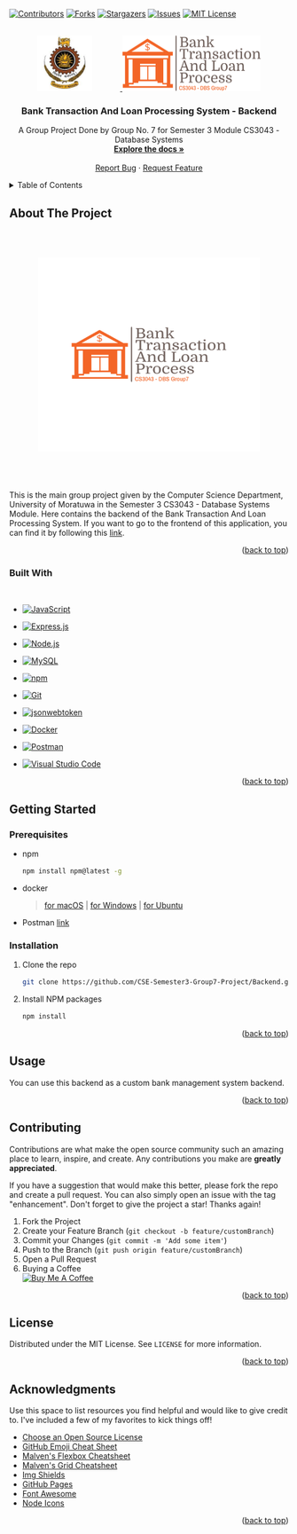 
<a name="readme-top"></a>

[![Contributors][contributors-shield]][contributors-url]
[![Forks][forks-shield]][forks-url]
[![Stargazers][stars-shield]][stars-url]
[![Issues][issues-shield]][issues-url]
[![MIT License][license-shield]][license-url]



<!-- PROJECT LOGO -->
<br />
<div align="center">
  <a href="https://github.com/CSE-Semester3-Group7-Project/Backend/">
    <img src="assets/uom.png" alt="Logo" width="100" height="100" style = "margin: 0 50px 0 0">
    <img src="assets/logo.png" alt="Logo" width="250" height="100" margin="0 10 0">
  </a>

  <h3 align="center">Bank Transaction And Loan Processing System - Backend</h3>

  <p align="center">
    A Group Project Done by Group No. 7 for Semester 3 Module CS3043 - Database Systems
    <br />
    <a href="https://github.com/CSE-Semester3-Group7-Project/Backend/blob/main/assets/ProjectDescription.pdf"><strong>Explore the docs »</strong></a>
    <br />
    <br />
    <a href="https://github.com/CSE-Semester3-Group7-Project/Backend/issues">Report Bug</a>
    ·
    <a href="https://github.com/CSE-Semester3-Group7-Project/Backend/pulls">Request Feature</a>
  </p>
</div>



<!-- TABLE OF CONTENTS -->
<details>
  <summary>Table of Contents</summary>
  <ol>
    <li>
      <a href="#about-the-project">About The Project</a>
      <ul>
        <li><a href="#built-with">Built With</a></li>
      </ul>
    </li>
    <li>
      <a href="#getting-started">Getting Started</a>
      <ul>
        <li><a href="#prerequisites">Prerequisites</a></li>
        <li><a href="#installation">Installation</a></li>
      </ul>
    </li>
    <li><a href="#usage">Usage</a></li>
    <li><a href="#contributing">Contributing</a></li>
    <li><a href="#license">License</a></li>
    <li><a href="#acknowledgments">Acknowledgments</a></li>
  </ol>
</details>



<!-- ABOUT THE PROJECT -->
## About The Project
<div align = center>
  <img src="assets/logo1.png" alt="Logo" width="400" height="350" style = "margin: 50px">
</div>
<br>
This is the main group project given by the Computer Science Department, University of Moratuwa in the Semester 3 CS3043 - Database Systems Module. Here contains the backend of the Bank Transaction And Loan Processing System. If you want to go to the frontend of this application, you can find it by following this <a href="https://github.com/CSE-Semester3-Group7-Project/Frontend">link</a>.

<p align="right">(<a href="#readme-top">back to top</a>)</p>



### Built With
<br>

- [![JavaScript](https://img.shields.io/badge/JavaScript-standard-brightgreen.svg?logo=javascript)](https://standardjs.com)

- [![Express.js](https://img.shields.io/badge/Express.js-4.x-brightgreen.svg?logo=node.js)](https://expressjs.com)

- [![Node.js](https://img.shields.io/badge/Node.js-14.x-brightgreen.svg?logo=node.js)](https://nodejs.org)

- [![MySQL](https://img.shields.io/badge/MySQL-8.x-brightgreen.svg?logo=mysql)](https://www.mysql.com/)

- [![npm](https://img.shields.io/badge/npm-6.x-brightgreen.svg?logo=npm)](https://www.npmjs.com/)

- [![Git](https://img.shields.io/badge/Git-2.x-brightgreen.svg?logo=git)](https://git-scm.com/)

- [![jsonwebtoken](https://img.shields.io/badge/jsonwebtoken-8.x-brightgreen.svg?logo=npm)](https://www.npmjs.com/package/jsonwebtoken)

- [![Docker](https://img.shields.io/badge/Docker-19.x-brightgreen.svg?logo=docker)](https://www.docker.com/)

- [![Postman](https://img.shields.io/badge/Postman-7.x-brightgreen.svg?logo=postman)](https://www.postman.com/)

- [![Visual Studio Code](https://img.shields.io/badge/Visual%20Studio%20Code-1.x-brightgreen.svg?logo=visual-studio-code)](https://code.visualstudio.com/)


<p align="right">(<a href="#readme-top">back to top</a>)</p>



<!-- GETTING STARTED -->
## Getting Started


### Prerequisites

* npm
  ```sh
  npm install npm@latest -g
  ```
* docker
  > <a href="https://docs.docker.com/docker-for-mac/install/">for macOS</a> |
  <a href="https://docs.docker.com/docker-for-windows/install/">for Windows</a> |
  <a href="https://docs.docker.com/engine/install/ubuntu/">for Ubuntu</a>

* Postman <a href="https://www.postman.com/">link</a>
### Installation

1. Clone the repo
   ```sh
   git clone https://github.com/CSE-Semester3-Group7-Project/Backend.git
   ```
2. Install NPM packages
   ```sh
   npm install
   ```

<p align="right">(<a href="#readme-top">back to top</a>)</p>



<!-- USAGE EXAMPLES -->
## Usage

You can use this backend as a custom bank management system backend.


<p align="right">(<a href="#readme-top">back to top</a>)</p>



<!-- CONTRIBUTING -->
## Contributing

Contributions are what make the open source community such an amazing place to learn, inspire, and create. Any contributions you make are **greatly appreciated**.

If you have a suggestion that would make this better, please fork the repo and create a pull request. You can also simply open an issue with the tag "enhancement".
Don't forget to give the project a star! Thanks again!

1. Fork the Project
2. Create your Feature Branch (`git checkout -b feature/customBranch`)
3. Commit your Changes (`git commit -m 'Add some item'`)
4. Push to the Branch (`git push origin feature/customBranch`)
5. Open a Pull Request
6. Buying a Coffee <br>
[![Buy Me A Coffee](https://img.shields.io/badge/Buy%20Me%20A%20Coffee-black?style=for-the-badge&logo=buy-me-a-coffee)](https://www.buymeacoffee.com/damiBauY)


<p align="right">(<a href="#readme-top">back to top</a>)</p>



<!-- LICENSE -->
## License

Distributed under the MIT License. See `LICENSE` for more information.

<p align="right">(<a href="#readme-top">back to top</a>)</p>

<!-- ACKNOWLEDGMENTS -->
## Acknowledgments

Use this space to list resources you find helpful and would like to give credit to. I've included a few of my favorites to kick things off!

* [Choose an Open Source License](https://choosealicense.com)
* [GitHub Emoji Cheat Sheet](https://www.webpagefx.com/tools/emoji-cheat-sheet)
* [Malven's Flexbox Cheatsheet](https://flexbox.malven.co/)
* [Malven's Grid Cheatsheet](https://grid.malven.co/)
* [Img Shields](https://shields.io)
* [GitHub Pages](https://pages.github.com)
* [Font Awesome](https://fontawesome.com)
* [Node Icons](https://Node-icons.github.io/Node-icons/search)

<p align="right">(<a href="#readme-top">back to top</a>)</p>



<!-- MARKDOWN LINKS & IMAGES -->
<!-- https://www.markdownguide.org/basic-syntax/#reference-style-links -->

[contributors-shield]: https://img.shields.io/github/contributors/CSE-Semester3-Group7-Project/Backend.svg?style=for-the-badge
[contributors-url]: https://github.com/CSE-Semester3-Group7-Project/Backend/graphs/contributors
[forks-shield]: https://img.shields.io/github/forks/CSE-Semester3-Group7-Project/Backend.svg?style=for-the-badge
[forks-url]: https://github.com/CSE-Semester3-Group7-Project/Backend/network/members
[stars-shield]: https://img.shields.io/github/stars/CSE-Semester3-Group7-Project/Backend.svg?style=for-the-badge
[stars-url]: https://github.com/CSE-Semester3-Group7-Project/Backend/stargazers
[issues-shield]: https://img.shields.io/github/issues/CSE-Semester3-Group7-Project/Backend.svg?style=for-the-badge
[issues-url]: https://github.com/CSE-Semester3-Group7-Project/Backend/issues
[license-shield]: https://img.shields.io/github/license/CSE-Semester3-Group7-Project/Backend.svg?style=for-the-badge
[license-url]: https://github.com/CSE-Semester3-Group7-Project/Backend/LICENSE